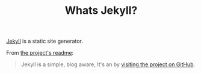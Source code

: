 ﻿---
title: Whats Jekyll?
---

<p class="lead"> <a href="http://jekyllrb.com">Jekyll</a> is a static site generator.</p>

From [the project's readme](https://github.com/jekyll/jekyll/blob/master/README.markdown):

> Jekyll is a simple, blog aware,
It's an by [visiting the project on GitHub](https://github.com/jekyll/jekyll).
